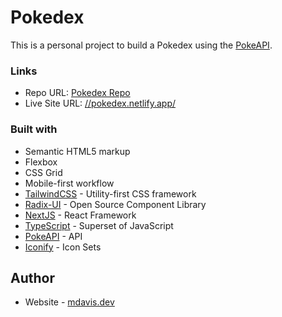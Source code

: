 # Pokedex

This is a personal project to build a Pokedex using the [PokeAPI](https://pokeapi.co/).

### Links

- Repo URL: [Pokedex Repo](https://github.com/mattdavis06/pokedex)
- Live Site URL: [//pokedex.netlify.app/](https://pokedex-nine-steel.vercel.app/)

### Built with

- Semantic HTML5 markup
- Flexbox
- CSS Grid
- Mobile-first workflow
- [TailwindCSS](https://tailwindcss.com/) - Utility-first CSS framework
- [Radix-UI](https://www.radix-ui.com/) - Open Source Component Library
- [NextJS](https://nextjs.org/) - React Framework
- [TypeScript](https://www.typescriptlang.org/) - Superset of JavaScript
- [PokeAPI](https://pokeapi.co/) - API
- [Iconify](https://iconify.design/) - Icon Sets

## Author

- Website - [mdavis.dev](https://www.mdavis.dev)
